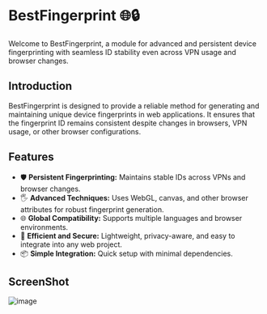# BestFingerprint 🌐🔒

Welcome to BestFingerprint, a module for advanced and persistent device fingerprinting with seamless ID stability even across VPN usage and browser changes.

## Introduction

BestFingerprint is designed to provide a reliable method for generating and maintaining unique device fingerprints in web applications. It ensures that the fingerprint ID remains consistent despite changes in browsers, VPN usage, or other browser configurations.

## Features

- 🛡️ **Persistent Fingerprinting:** Maintains stable IDs across VPNs and browser changes.
- 🖐️ **Advanced Techniques:** Uses WebGL, canvas, and other browser attributes for robust fingerprint generation.
- 🌐 **Global Compatibility:** Supports multiple languages and browser environments.
- 🚀 **Efficient and Secure:** Lightweight, privacy-aware, and easy to integrate into any web project.
- 📦 **Simple Integration:** Quick setup with minimal dependencies.


## ScreenShot

![image](https://github.com/user-attachments/assets/3a3bec1b-fdc2-4e65-a990-a1e9610dc919)
